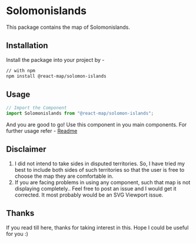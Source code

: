 # Solomonislands
This package contains the map of Solomonislands. 
## Installation
Install the package into your project by -
```bash
// with npm
npm install @react-map/solomon-islands
```
## Usage 
```jsx
// Import the Component
import Solomonislands from "@react-map/solomon-islands";
```
And you are good to go! Use this component in you main components.
For further usage refer - [Readme](https://github.com/shubhexists/react-maps?tab=readme-ov-file#usage)
## Disclaimer 
1) I did not intend to take sides in disputed territories. So, I have tried my best to include both sides of such territories so that the user is free to choose the map they are comfortable in. 
2) If you are facing problems in using any component, such that map is not displaying completely.. Feel free to post an issue and I would get it corrected. It most probably would be an SVG Viewport issue.
## Thanks 
If you read till here, thanks for taking interest in this. Hope I could be useful for you :)
